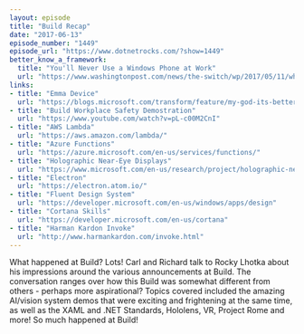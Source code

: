 ```yaml
---
layout: episode
title: "Build Recap"
date: "2017-06-13"
episode_number: "1449"
episode_url: "https://www.dotnetrocks.com/?show=1449"
better_know_a_framework:
  title: "You'll Never Use a Windows Phone at Work"
  url: "https://www.washingtonpost.com/news/the-switch/wp/2017/05/11/why-microsoft-is-totally-cool-with-you-using-other-companies-products-at-work/"
links:
- title: "Emma Device"
  url: "https://blogs.microsoft.com/transform/feature/my-god-its-better-emma-can-write-again-thanks-to-a-prototype-watch-raising-hope-for-parkinsons-disease/"
- title: "Build Workplace Safety Demostration"
  url: "https://www.youtube.com/watch?v=pL-c00M2CnI"
- title: "AWS Lambda"
  url: "https://aws.amazon.com/lambda/"
- title: "Azure Functions"
  url: "https://azure.microsoft.com/en-us/services/functions/"
- title: "Holographic Near-Eye Displays"
  url: "https://www.microsoft.com/en-us/research/project/holographic-near-eye-displays-virtual-augmented-reality"
- title: "Electron"
  url: "https://electron.atom.io/"
- title: "Fluent Design System"
  url: "https://developer.microsoft.com/en-us/windows/apps/design"
- title: "Cortana Skills"
  url: "https://developer.microsoft.com/en-us/cortana"
- title: "Harman Kardon Invoke"
  url: "http://www.harmankardon.com/invoke.html"
---
```


What happened at Build? Lots! Carl and Richard talk to Rocky Lhotka about his impressions around the various announcements at Build. The conversation ranges over how this Build was somewhat different from others - perhaps more aspirational? Topics covered included the amazing AI/vision system demos that were exciting and frightening at the same time, as well as the XAML and .NET Standards, Hololens, VR, Project Rome and more! So much happened at Build!
